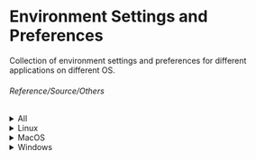 # Environment Settings and Preferences

Collection of environment settings and preferences for different applications on different OS.

###### Reference/Source/Others
<details><summary>All</summary>

[Reference to dictionary set up](https://www.vivaolinux.com.br/artigo/Corretor-Ortografico-no-Vim-Guia-definitivo)
</details>

<details><summary>Linux</summary></details>
<details><summary>MacOS</summary></details>
<details><summary>Windows</summary>

[Reference to Cmder setting path error](https://github.com/cmderdev/cmder/issues/121#issuecomment-565360486)
Cmder prompt customization
1. [Article explaining Cmder customization](https://amreldib.com/blog/CustomizeWindowsCmderPrompt/)
2. [AmrEldib Repo - Cmder,powerline, prompt](https://github.com/AmrEldib/cmder-powerline-prompt)
</details>
